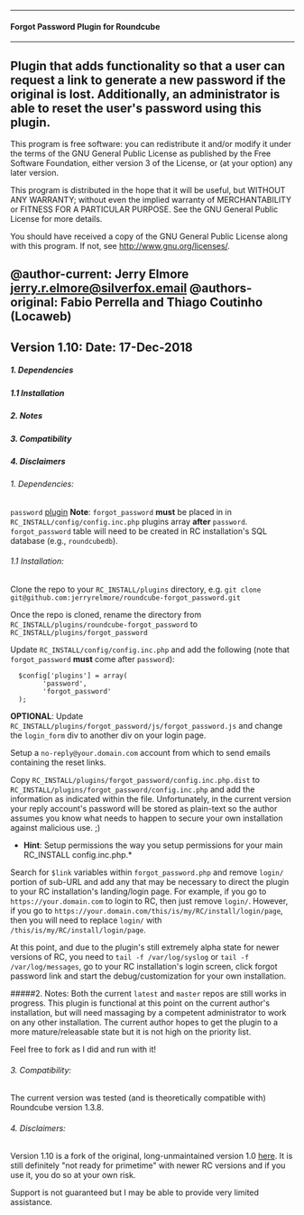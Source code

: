  -----------------------------------------------------------------------
#### Forgot Password Plugin for Roundcube
 -----------------------------------------------------------------------
 Plugin that adds functionality so that a user can request a link to 
 generate a new password if the original is lost. Additionally, an
 administrator is able to reset the user's password using this plugin.
 -----------------------------------------------------------------------
 This program is free software: you can redistribute it and/or modify
 it under the terms of the GNU General Public License as published by
 the Free Software Foundation, either version 3 of the License, or
 (at your option) any later version.

 This program is distributed in the hope that it will be useful,
 but WITHOUT ANY WARRANTY; without even the implied warranty of
 MERCHANTABILITY or FITNESS FOR A PARTICULAR PURPOSE. See the
 GNU General Public License for more details.

 You should have received a copy of the GNU General Public License
 along with this program. If not, see http://www.gnu.org/licenses/.

 @author-current: Jerry Elmore <jerry.r.elmore@silverfox.email>
 @authors-original: Fabio Perrella and Thiago Coutinho (Locaweb)
 -----------------------------------------------------------------------
 Version 1.10:
 Date: 17-Dec-2018
 -----------------------------------------------------------------------

##### 1.    Dependencies
##### 1.1   Installation
##### 2.    Notes
##### 3.    Compatibility
##### 4.    Disclaimers

###### 1. Dependencies:
  `password` [plugin](https://github.com/roundcube/roundcubemail/tree/master/plugins/password)
  __Note__: `forgot_password` __must__ be placed in in `RC_INSTALL/config/config.inc.php` plugins 
     array __after__ `password`.
  `forgot_password` table will need to be created in RC installation's SQL database (e.g., `roundcubedb`).

###### 1.1 Installation:
Clone the repo to your `RC_INSTALL/plugins` directory, e.g. 
`git clone git@github.com:jerryrelmore/roundcube-forgot_password.git`

Once the repo is cloned, rename the directory from `RC_INSTALL/plugins/roundcube-forgot_password` 
to `RC_INSTALL/plugins/forgot_password`

Update `RC_INSTALL/config/config.inc.php` and add the following (note that `forgot_password` __must__ 
come after `password`):
```
  $config['plugins'] = array(
		'password',
		'forgot_password'
  );
```

__OPTIONAL__: Update `RC_INSTALL/plugins/forgot_password/js/forgot_password.js` and change the 
`login_form` div to another div on your login page.

Setup a `no-reply@your.domain.com` account from which to send emails containing the reset links.

Copy `RC_INSTALL/plugins/forgot_password/config.inc.php.dist` to `RC_INSTALL/plugins/forgot_password/config.inc.php` 
and add the information as indicated within the file. Unfortunately, in the current version your reply account's 
password will be stored as plain-text so the author assumes you know what needs to happen to secure your own 
installation against malicious use. ;) 
* __Hint__: Setup permissions the way you setup permissions for your main RC_INSTALL 
config.inc.php.*

Search for `$link` variables within `forgot_password.php` and remove `login/` portion of sub-URL and 
add any that may be necessary to direct the plugin to your RC installation's landing/login page. For example, 
if you go to `https://your.domain.com` to login to RC, then just remove `login/`. However, if you go 
to `https://your.domain.com/this/is/my/RC/install/login/page`, then you will need to replace `login/` with 
`/this/is/my/RC/install/login/page`.

At this point, and due to the plugin's still extremely alpha state for newer versions of RC, you need to 
`tail -f /var/log/syslog` or `tail -f /var/log/messages`, go to your RC installation's login screen, click 
forgot password link and start the debug/customization for your own installation.

#####2. Notes:
Both the current `latest` and `master` repos are still works in progress. This plugin is functional at this point on 
the current author's installation, but will need massaging by a competent administrator to work on any other installation. 
The current author hopes to get the plugin to a more mature/releasable state but it is not high on the priority list. 

Feel free to fork as I did and run with it!

###### 3. Compatibility:
The current version was tested (and is theoretically compatible with) Roundcube version 1.3.8.

###### 4. Disclaimers:
Version 1.10 is a fork of the original, long-unmaintained version 1.0 [here](https://github.com/saas-dev/roundcube-forgot_password). 
It is still definitely "not ready for primetime" with newer RC versions and if you use it, you do so at your own risk. 

Support is not guaranteed but I may be able to provide very limited assistance.
